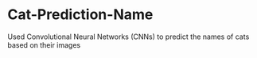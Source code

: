 # Cat-Prediction-Name
Used Convolutional Neural Networks (CNNs) to predict the names of cats based on their images
